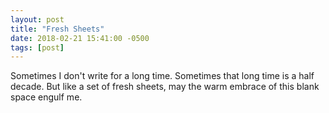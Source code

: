 ```yaml
---
layout: post
title: "Fresh Sheets"
date: 2018-02-21 15:41:00 -0500
tags: [post]
---
```


Sometimes I don't write for a long time. Sometimes that long time is a half decade. But like a set of fresh sheets, may the warm embrace of this blank space engulf me.



